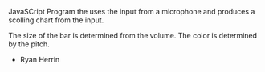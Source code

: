 JavaSCript Program the uses the input from a microphone and produces a scolling chart from the input. 

The size of the bar is determined from the volume.
The color is determined by the pitch. 

- Ryan Herrin
